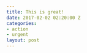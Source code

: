 ```yaml
---
title: This is great!
date: 2017-02-02 02:20:00 Z
categories:
- action
- urgent
layout: post
---
```


